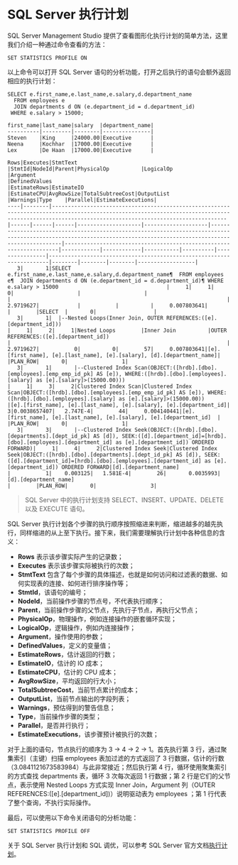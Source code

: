 # SQL Server 执行计划
SQL Server Management Studio 提供了查看图形化执行计划的简单方法，这里我们介绍一种通过命令查看的方法：

```Plain Text
SET STATISTICS PROFILE ON
```
以上命令可以打开 SQL Server 语句的分析功能，打开之后执行的语句会额外返回相应的执行计划：

```Plain Text
SELECT e.first_name,e.last_name,e.salary,d.department_name
  FROM employees e
  JOIN departments d ON (e.department_id = d.department_id)
 WHERE e.salary > 15000;

first_name|last_name|salary  |department_name|
----------|---------|--------|---------------|
Steven    |King     |24000.00|Executive      |
Neena     |Kochhar  |17000.00|Executive      |
Lex       |De Haan  |17000.00|Executive      |

Rows|Executes|StmtText                                                                                                                                                                                           |StmtId|NodeId|Parent|PhysicalOp          |LogicalOp           |Argument                                                                                                                                                           |DefinedValues                                                       |EstimateRows|EstimateIO  |EstimateCPU|AvgRowSize|TotalSubtreeCost|OutputList                                                            |Warnings|Type    |Parallel|EstimateExecutions|
----|--------|---------------------------------------------------------------------------------------------------------------------------------------------------------------------------------------------------|------|------|------|--------------------|--------------------|-------------------------------------------------------------------------------------------------------------------------------------------------------------------|--------------------------------------------------------------------|------------|------------|-----------|----------|----------------|----------------------------------------------------------------------|--------|--------|--------|------------------|
   3|       1|SELECT e.first_name,e.last_name,e.salary,d.department_name¶  FROM employees e¶  JOIN departments d ON (e.department_id = d.department_id)¶ WHERE e.salary > 15000                                  |     1|     1|     0|                    |                    |                                                                                                                                                                   |                                                                    |   2.9719627|            |           |          |     0.007803641|                                                                      |        |SELECT  |       0|                  |
   3|       1|  |--Nested Loops(Inner Join, OUTER REFERENCES:([e].[department_id]))                                                                                                                              |     1|     2|     1|Nested Loops        |Inner Join          |OUTER REFERENCES:([e].[department_id])                                                                                                                             |                                                                    |   2.9719627|           0|          0|        57|     0.007803641|[e].[first_name], [e].[last_name], [e].[salary], [d].[department_name]|        |PLAN_ROW|       0|                 1|
   3|       1|       |--Clustered Index Scan(OBJECT:([hrdb].[dbo].[employees].[emp_emp_id_pk] AS [e]), WHERE:([hrdb].[dbo].[employees].[salary] as [e].[salary]>(15000.00)))                                     |     1|     3|     2|Clustered Index Scan|Clustered Index Scan|OBJECT:([hrdb].[dbo].[employees].[emp_emp_id_pk] AS [e]), WHERE:([hrdb].[dbo].[employees].[salary] as [e].[salary]>(15000.00))                                     |[e].[first_name], [e].[last_name], [e].[salary], [e].[department_id]|           3|0.0038657407|   2.747E-4|        44|     0.004140441|[e].[first_name], [e].[last_name], [e].[salary], [e].[department_id]  |        |PLAN_ROW|       0|                 1|
   3|       3|       |--Clustered Index Seek(OBJECT:([hrdb].[dbo].[departments].[dept_id_pk] AS [d]), SEEK:([d].[department_id]=[hrdb].[dbo].[employees].[department_id] as [e].[department_id]) ORDERED FORWARD)|     1|     4|     2|Clustered Index Seek|Clustered Index Seek|OBJECT:([hrdb].[dbo].[departments].[dept_id_pk] AS [d]), SEEK:([d].[department_id]=[hrdb].[dbo].[employees].[department_id] as [e].[department_id]) ORDERED FORWARD|[d].[department_name]                                               |           1|    0.003125|   1.581E-4|        26|       0.0035993|[d].[department_name]                                                 |        |PLAN_ROW|       0|                 3|
```
> SQL Server 中的执行计划支持 SELECT、INSERT、UPDATE、DELETE 以及 EXECUTE 语句。  

SQL Server 执行计划各个步骤的执行顺序按照缩进来判断，缩进越多的越先执行，同样缩进的从上至下执行。接下来，我们需要理解执行计划中各种信息的含义：

* **Rows** 表示该步骤实际产生的记录数；
* **Executes** 表示该步骤实际被执行的次数；
* **StmtText** 包含了每个步骤的具体描述，也就是如何访问和过滤表的数据、如何实现表的连接、如何进行排序操作等；
* **StmtId**，该语句的编号；
* **NodeId**，当前操作步骤的节点号，不代表执行顺序；
* **Parent**，当前操作步骤的父节点，先执行子节点，再执行父节点；
* **PhysicalOp**，物理操作，例如连接操作的嵌套循环实现；
* **LogicalOp**，逻辑操作，例如内连接操作；
* **Argument**，操作使用的参数；
* **DefinedValues**，定义的变量值；
* **EstimateRows**，估计返回的行数；
* **EstimateIO**，估计的 IO 成本；
* **EstimateCPU**，估计的 CPU 成本；
* **AvgRowSize**，平均返回的行大小；
* **TotalSubtreeCost**，当前节点累计的成本；
* **OutputList**，当前节点输出的字段列表；
* **Warnings**，预估得到的警告信息；
* **Type**，当前操作步骤的类型；
* **Parallel**，是否并行执行；
* **EstimateExecutions**，该步骤预计被执行的次数；

对于上面的语句，节点执行的顺序为 3 -> 4 -> 2 -> 1。首先执行第 3 行，通过聚集索引（主键）扫描 employees 表加过滤的方式返回了 3 行数据，估计的行数（3.0841121673583984）与此非常接近；然后执行第 4 行，循环使用聚集索引的方式查找 departments 表，循环 3 次每次返回 1 行数据；第 2 行是它们的父节点，表示使用 Nested Loops 方式实现 Inner Join，Argument 列（OUTER REFERENCES:(\[e\].\[department\_id\])）说明驱动表为 employees ；第 1 行代表了整个查询，不执行实际操作。

最后，可以使用以下命令关闭语句的分析功能：

```Plain Text
SET STATISTICS PROFILE OFF
```
关于 SQL Server 执行计划和 SQL 调优，可以参考 SQL Server 官方文档[执行计划](https://link.zhihu.com/?target=https%3A//docs.microsoft.com/en-us/sql/relational-databases/performance/execution-plans%3Fview%3Dsql-server-ver15)。